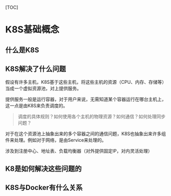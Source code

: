 [TOC]

# K8S基础概念

## 什么是K8S



## K8S解决了什么问题

假设有许多主机，K8S基于这些主机，将这些主机的资源（CPU、内存、存储等）当成一个虚拟资源池，对上提供服务。

提供服务一般是运行容器，对于用户来说，无需知道某个容器运行在哪台主机上，这一点是由K8S来负责调度的。

> 调度的具体规则？如何使用各个主机的物理资源？如何通信？如何处理同步问题？

对于在这个资源池上抽象出来的多个容器之间的通信问题，K8S也抽象出来许多组件来处理。例如对于网络，是由Service来处理的。

涉及到注册中心、地址表、负载均衡器（对外提供固定IP，对内灵活处理）



## K8是如何解决这些问题的



## K8S与Docker有什么关系